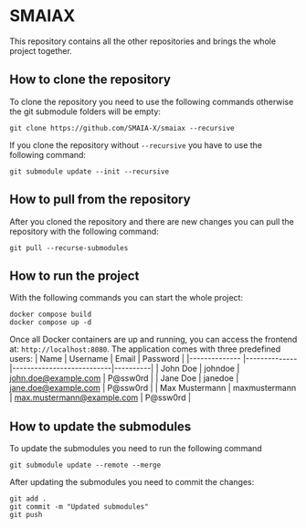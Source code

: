 # SMAIAX

This repository contains all the other repositories and brings the whole project together.

## How to clone the repository
To clone the repository you need to use the following commands otherwise the git submodule folders will be empty:
```
git clone https://github.com/SMAIA-X/smaiax --recursive
```

If you clone the repository without `--recursive` you have to use the following command:
```
git submodule update --init --recursive
```

## How to pull from the repository
After you cloned the repository and there are new changes you can pull the repository with the following command:
```
git pull --recurse-submodules
```

## How to run the project
With the following commands you can start the whole project:
```
docker compose build
docker compose up -d
```
Once all Docker containers are up and running, you can access the frontend at: `http://localhost:8080`.
The application comes with three predefined users:
| Name           | Username       | Email                      | Password  |
|-------------- |--------------|---------------------------|----------|
| John Doe      | johndoe       | john.doe@example.com      | P@ssw0rd |
| Jane Doe      | janedoe       | jane.doe@example.com      | P@ssw0rd |
| Max Mustermann | maxmustermann | max.mustermann@example.com | P@ssw0rd |

## How to update the submodules
To update the submodules you need to run the following command
```
git submodule update --remote --merge 
```

After updating the submodules you need to commit the changes:
```
git add .
git commit -m "Updated submodules"
git push
```